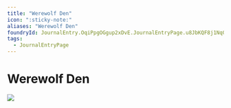 ```yaml
---
title: "Werewolf Den"
icon: ":sticky-note:"
aliases: "Werewolf Den"
foundryId: JournalEntry.OqiPpgOGgup2xDvE.JournalEntryPage.u8JbKQF8j1Nq0BvP
tags:
  - JournalEntryPage
---
```


# Werewolf Den
![](modules/legends-of-barovia-pk/assets/scene/WerewolfDen%2018x10.webp)